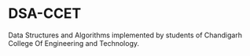 # DSA-CCET
Data Structures and Algorithms implemented by students of Chandigarh College Of Engineering and Technology.
